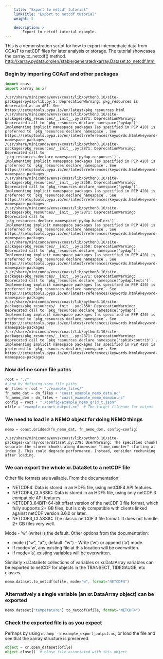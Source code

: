 ```yaml
---
    title: "Export to netcdf tutorial"
    linkTitle: "Export to netcdf tutorial"
    weight: 5

    description: >
        Export to netcdf tutorial example.
---
```

This is a demonstration script for how to export intermediate data from COAsT
to netCDF files for later analysis or storage.
The tutorial showcases the xarray.to_netcdf() method.
http://xarray.pydata.org/en/stable/generated/xarray.Dataset.to_netcdf.html

### Begin by importing COAsT and other packages


```python
import coast
import xarray as xr
```

    /usr/share/miniconda/envs/coast/lib/python3.10/site-packages/pydap/lib.py:5: DeprecationWarning: pkg_resources is deprecated as an API. See https://setuptools.pypa.io/en/latest/pkg_resources.html
    /usr/share/miniconda/envs/coast/lib/python3.10/site-packages/pkg_resources/__init__.py:2871: DeprecationWarning: Deprecated call to `pkg_resources.declare_namespace('pydap')`.
    Implementing implicit namespace packages (as specified in PEP 420) is preferred to `pkg_resources.declare_namespace`. See https://setuptools.pypa.io/en/latest/references/keywords.html#keyword-namespace-packages
    /usr/share/miniconda/envs/coast/lib/python3.10/site-packages/pkg_resources/__init__.py:2871: DeprecationWarning: Deprecated call to `pkg_resources.declare_namespace('pydap.responses')`.
    Implementing implicit namespace packages (as specified in PEP 420) is preferred to `pkg_resources.declare_namespace`. See https://setuptools.pypa.io/en/latest/references/keywords.html#keyword-namespace-packages
    /usr/share/miniconda/envs/coast/lib/python3.10/site-packages/pkg_resources/__init__.py:2350: DeprecationWarning: Deprecated call to `pkg_resources.declare_namespace('pydap')`.
    Implementing implicit namespace packages (as specified in PEP 420) is preferred to `pkg_resources.declare_namespace`. See https://setuptools.pypa.io/en/latest/references/keywords.html#keyword-namespace-packages
    /usr/share/miniconda/envs/coast/lib/python3.10/site-packages/pkg_resources/__init__.py:2871: DeprecationWarning: Deprecated call to `pkg_resources.declare_namespace('pydap.handlers')`.
    Implementing implicit namespace packages (as specified in PEP 420) is preferred to `pkg_resources.declare_namespace`. See https://setuptools.pypa.io/en/latest/references/keywords.html#keyword-namespace-packages
    /usr/share/miniconda/envs/coast/lib/python3.10/site-packages/pkg_resources/__init__.py:2350: DeprecationWarning: Deprecated call to `pkg_resources.declare_namespace('pydap')`.
    Implementing implicit namespace packages (as specified in PEP 420) is preferred to `pkg_resources.declare_namespace`. See https://setuptools.pypa.io/en/latest/references/keywords.html#keyword-namespace-packages
    /usr/share/miniconda/envs/coast/lib/python3.10/site-packages/pkg_resources/__init__.py:2871: DeprecationWarning: Deprecated call to `pkg_resources.declare_namespace('pydap.tests')`.
    Implementing implicit namespace packages (as specified in PEP 420) is preferred to `pkg_resources.declare_namespace`. See https://setuptools.pypa.io/en/latest/references/keywords.html#keyword-namespace-packages
    /usr/share/miniconda/envs/coast/lib/python3.10/site-packages/pkg_resources/__init__.py:2350: DeprecationWarning: Deprecated call to `pkg_resources.declare_namespace('pydap')`.
    Implementing implicit namespace packages (as specified in PEP 420) is preferred to `pkg_resources.declare_namespace`. See https://setuptools.pypa.io/en/latest/references/keywords.html#keyword-namespace-packages
    /usr/share/miniconda/envs/coast/lib/python3.10/site-packages/pkg_resources/__init__.py:2871: DeprecationWarning: Deprecated call to `pkg_resources.declare_namespace('sphinxcontrib')`.
    Implementing implicit namespace packages (as specified in PEP 420) is preferred to `pkg_resources.declare_namespace`. See https://setuptools.pypa.io/en/latest/references/keywords.html#keyword-namespace-packages


### Now define some file paths


```python
root = "./"
# And by defining some file paths
dn_files = root + "./example_files/"
fn_nemo_dat = dn_files + "coast_example_nemo_data.nc"
fn_nemo_dom = dn_files + "coast_example_nemo_domain.nc"
config = root + "./config/example_nemo_grid_t.json"
ofile = "example_export_output.nc"  # The target filename for output
```

### We need to load in a NEMO object for doing NEMO things


```python
nemo = coast.Gridded(fn_nemo_dat, fn_nemo_dom, config=config)
```

    /usr/share/miniconda/envs/coast/lib/python3.10/site-packages/xarray/core/dataset.py:278: UserWarning: The specified chunks separate the stored chunks along dimension "time_counter" starting at index 2. This could degrade performance. Instead, consider rechunking after loading.


### We can export the whole xr.DataSet to a netCDF file
Other file formats are available. From the documentation:
   - NETCDF4: Data is stored in an HDF5 file, using netCDF4 API features.
   - NETCDF4_CLASSIC: Data is stored in an HDF5 file, using only netCDF 3 compatible API features.
   - NETCDF3_64BIT: 64-bit offset version of the netCDF 3 file format, which fully supports 2+ GB files, but is only compatible with clients linked against netCDF version 3.6.0 or later.
   - NETCDF3_CLASSIC: The classic netCDF 3 file format. It does not handle 2+ GB files very well.

Mode - 'w' (write) is the default. Other options from the documentation:

   - mode ({"w", "a"}, default: "w") – Write (‘w’) or append (‘a’) mode.
   - If mode=’w’, any existing file at this location will be overwritten.
   - If mode=’a’, existing variables will be overwritten.
   
Similarly xr.DataSets collections of variables or xr.DataArray variables can be exported to netCDF for objects in the TRANSECT, TIDEGAUGE, etc classes.


```python
nemo.dataset.to_netcdf(ofile, mode="w", format="NETCDF4")
```

### Alternatively a single variable (an xr.DataArray object) can be exported


```python
nemo.dataset["temperature"].to_netcdf(ofile, format="NETCDF4")
```

### Check the exported file is as you expect
Perhaps by using `ncdump -h example_export_output.nc`, or load the file and see that the xarray structure is preserved.


```python
object = xr.open_dataset(ofile)
object.close()  # close file associated with this object
```


```python

```

